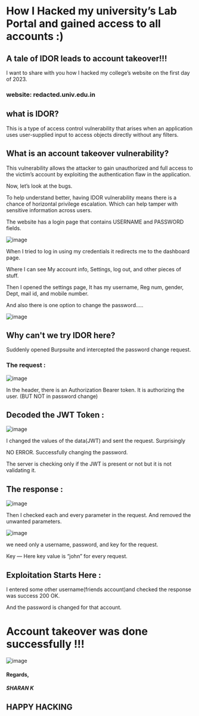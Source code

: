 # How I Hacked my university’s Lab Portal and gained access to all accounts :)

## A tale of IDOR leads to account takeover!!!

I want to share with you how I hacked my college’s website on the first day of 2023.

### website: redacted.univ.edu.in

## what is IDOR?

This is a type of access control vulnerability that arises when an application uses user-supplied input to access objects directly without any filters.

## What is an account takeover vulnerability?

This vulnerability allows the attacker to gain unauthorized and full access to the victim’s account by exploiting the authentication flaw in the application.

Now, let’s look at the bugs.

To help understand better, having IDOR vulnerability means there is a chance of horizontal privilege escalation. Which can help tamper with sensitive information across users.

The website has a login page that contains USERNAME and PASSWORD fields.

![image](https://user-images.githubusercontent.com/84071887/211071267-d5a614fd-af35-4f47-b721-c6c314079ae2.png)

When I tried to log in using my credentials it redirects me to the dashboard page.

Where I can see My account info, Settings, log out, and other pieces of stuff.

Then I opened the settings page, It has my username, Reg num, gender, Dept, mail id, and mobile number.

And also there is one option to change the password…..

![image](https://user-images.githubusercontent.com/84071887/211071343-67612456-0a5b-4ed7-bc79-74c6565668aa.png)

## Why can't we try IDOR here?

Suddenly opened Burpsuite and intercepted the password change request.

### The request :

![image](https://user-images.githubusercontent.com/84071887/211071483-dae5375c-7203-4e7b-830d-90ed749069f0.png)

In the header, there is an Authorization Bearer token. It is authorizing the user. (BUT NOT in password change)

## Decoded the JWT Token :

![image](https://user-images.githubusercontent.com/84071887/211071545-d04758a2-fcad-4a5e-8cae-6e223ff6bac1.png)


I changed the values of the data(JWT) and sent the request. Surprisingly

NO ERROR. Successfully changing the password.

The server is checking only if the JWT is present or not but it is not validating it.

## The response :

![image](https://user-images.githubusercontent.com/84071887/211071667-e139131f-c668-4b1b-aabb-9d518c0ff440.png)

Then I checked each and every parameter in the request. And removed the unwanted parameters.

![image](https://user-images.githubusercontent.com/84071887/211071722-d3c77f05-e4ed-444b-a0fb-99d3d0accb24.png)


we need only a username, password, and key for the request.

Key — Here key value is “john” for every request.

## Exploitation Starts Here :
I entered some other username(friends account)and checked the response was success 200 OK.

And the password is changed for that account.

# Account takeover was done successfully !!!

![image](https://user-images.githubusercontent.com/84071887/211071809-034fcd6e-d13b-48ec-9abc-2f4fc0b6b53d.png)


#### Regards,

##### SHARAN K

## HAPPY HACKING ##
